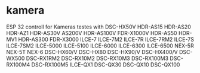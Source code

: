 # kamera
ESP 32 controll for Kameras testes with DSC-HX50V
HDR-AS15
HDR-AS20
HDR-AZ1 
HDR-AS30V
AS200V
HDR-AS100V
FDR-X1000V
HDR-AS50 
HDR-MV1
HDR-AS300
FDR-X3000 
ILCE-7 
ILCE-7M2 
ILCE-7R 
ILCE-7RM2 
ILCE-7S 
ILCE-7SM2 
ILCE-5000 
ILCE-5100 
ILCE-6000 
ILCE-6300 
ILCE-6500 
NEX-5R 
NEX-5T 
NEX-6 
DSC-HX60/V 
DSC-HX80 
DSC-HX90/V 
DSC-HX400/V 
DSC-WX500 
DSC-RX1RM2 
DSC-RX10M2 
DSC-RX10M3
DSC-RX100M3
DSC-RX100M4 
DSC-RX100M5 
ILCE-QX1
DSC-QX30 
DSC-QX10 
DSC-QX100 
